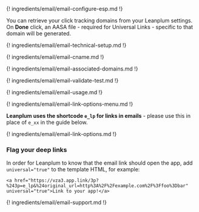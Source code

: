 ---
---

{! ingredients/email/email-configure-esp.md !}

You can retrieve your click tracking domains from your Leanplum settings. On **Done** click, an AASA file - required for Universal Links - specific to that domain will be generated.

{! ingredients/email/email-technical-setup.md !}

{! ingredients/email/email-cname.md !}

{! ingredients/email/email-associated-domains.md !}

{! ingredients/email/email-validate-test.md !}

{! ingredients/email/email-usage.md !}

{! ingredients/email/email-link-options-menu.md !}

**Leanplum uses the shortcode `e_lp` for links in emails** - please use this in place of `e_xx` in the guide below.

{! ingredients/email/email-link-options.md !}

### Flag your deep links

In order for Leanplum to know that the email link should open the app, add `universal="true"` to the template HTML, for example:

```
<a href="https://vza3.app.link/3p?%243p=e_lp&%24original_url=http%3A%2F%2Fexample.com%2F%3Ffoo%3Dbar" universal="true">Link to your app!</a>
```

{! ingredients/email/email-support.md !}
